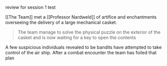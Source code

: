 review for session 1 test

[[The Team]] met a [[Professor Nardweld]] of artifice and enchantments overseeing the delivery of a large mechanical casket.

> The team manage to solve the physical puzzle on the exterior of the casket and is now waiting for a key to open the contents

A few suspicious individuals revealed to be bandits have attempted to take control of the air ship. After a combat encounter the team has foiled that plan
